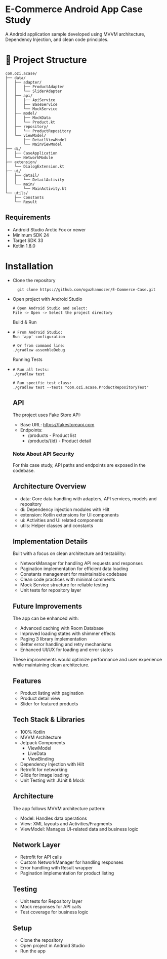# E-Commerce Android App Case Study
A Android application sample developed using MVVM architecture, Dependency Injection, and clean code principles.

# 📁 Project Structure
```
com.ozi.acase/
├── data/
│   ├── adapter/
│   │   ├── ProductAdapter
│   │   └── SliderAdapter
│   ├── api/
│   │   ├── ApiService
│   │   ├── BaseService
│   │   └── MockService
│   ├── model/
│   │   ├── MockData
│   │   └── Product.kt
│   ├── repository/
│   │   └── ProductRepository
│   └── viewModel/
│       ├── DetailViewModel
│       └── MainViewModel
├── di/
│   ├── CaseApplication
│   └── NetworkModule
├── extension/
│   └── DialogExtension.kt
├── ui/
│   ├── detail/
│   │   └── DetailActivity
│   └── main/
│       └── MainActivity.kt
└── utils/
    ├── Constants
    └── Result
```

## Requirements
- Android Studio Arctic Fox or newer
- Minimum SDK 24
- Target SDK 33
- Kotlin 1.8.0

# Installation
<ul>
  <li>
  Clone the repository
  
  ```  
    git clone https://github.com/oguzhanoozer/E-Commerce-Case.git
  ```
  </li>

   <li> 
Open project with Android Studio

```
# Open Android Studio and select:
File -> Open -> Select the project directory

```
Build & Run
<li>

```
# From Android Studio:
Run 'app' configuration

# Or from command line:
./gradlew assembleDebug
```
</li>

Running Tests
<li>

```
# Run all tests:
./gradlew test

# Run specific test class:
./gradlew test --tests "com.ozi.acase.ProductRepositoryTest"
```
</li>

## API
The project uses Fake Store API:
- Base URL: https://fakestoreapi.com
- Endpoints:
  - /products - Product list
  - /products/{id} - Product detail

### Note About API Security
For this case study, API paths and endpoints are exposed in the codebase.

## Architecture Overview
- data: Core data handling with adapters, API services, models and repository
- di: Dependency injection modules with Hilt
- extension: Kotlin extensions for UI components
- ui: Activities and UI related components
- utils: Helper classes and constants

## Implementation Details
Built with a focus on clean architecture and testability:
- NetworkManager for handling API requests and responses
- Pagination implementation for efficient data loading
- Constants management for maintainable codebase
- Clean code practices with minimal comments
- Mock Service structure for reliable testing
- Unit tests for repository layer

## Future Improvements
The app can be enhanced with:
- Advanced caching with Room Database
- Improved loading states with shimmer effects
- Paging 3 library implementation
- Better error handling and retry mechanisms
- Enhanced UI/UX for loading and error states
   
These improvements would optimize performance and user experience while maintaining clean architecture.

## Features
- Product listing with pagination
- Product detail view
- Slider for featured products

## Tech Stack & Libraries
- 100% Kotlin
- MVVM Architecture
- Jetpack Components
  - ViewModel
  - LiveData
  - ViewBinding
- Dependency Injection with Hilt
- Retrofit for networking
- Glide for image loading
- Unit Testing with JUnit & Mock

## Architecture
The app follows MVVM architecture pattern:
- Model: Handles data operations
- View: XML layouts and Activities/Fragments
- ViewModel: Manages UI-related data and business logic

## Network Layer
- Retrofit for API calls
- Custom NetworkManager for handling responses
- Error handling with Result wrapper
- Pagination implementation for product listing

## Testing
- Unit tests for Repository layer
- Mock responses for API calls
- Test coverage for business logic

## Setup
- Clone the repository
- Open project in Android Studio
- Run the app


